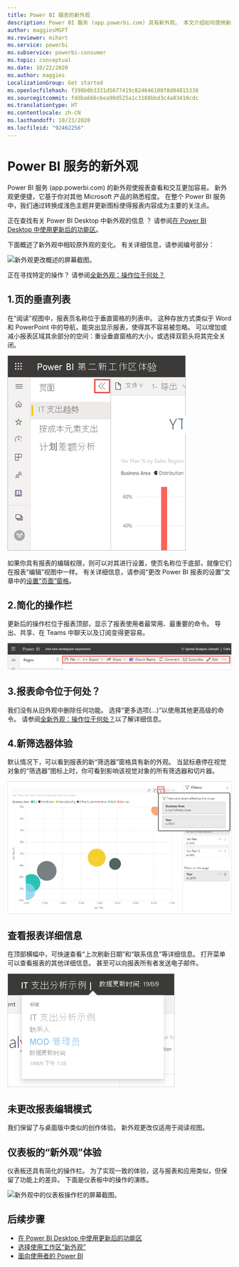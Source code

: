 ```yaml
---
title: Power BI 服务的新外观
description: Power BI 服务 (app.powerbi.com) 具有新外观。 本文介绍如何使用新外观导航报表。
author: maggiesMSFT
ms.reviewer: mihart
ms.service: powerbi
ms.subservice: powerbi-consumer
ms.topic: conceptual
ms.date: 10/22/2020
ms.author: maggies
LocalizationGroup: Get started
ms.openlocfilehash: f398b0b3331d5677419c824646108f8d04815338
ms.sourcegitcommit: fddba666c6ea90d525a1c3188bbd3c4a03410cdc
ms.translationtype: HT
ms.contentlocale: zh-CN
ms.lasthandoff: 10/23/2020
ms.locfileid: "92462256"
---
```

# <a name="the-new-look-of-the-power-bi-service"></a>Power BI 服务的新外观

Power BI 服务 (app.powerbi.com) 的新外观使报表查看和交互更加容易。 新外观更便捷，它基于你对其他 Microsoft 产品的熟悉程度。 在整个 Power BI 服务中，我们通过转换成浅色主题并更新图标使得报表内容成为主要的关注点。 

正在查找有关 Power BI Desktop 中新外观的信息  ？ 请参阅[在 Power BI Desktop 中使用更新后的功能区](../create-reports/desktop-ribbon.md)。

下面概述了新外观中相较原外观的变化。 有关详细信息，请参阅编号部分：

![新外观更改概述的屏幕截图。](media/service-new-look/power-bi-new-look-changes-callouts.png)

正在寻找特定的操作？ 请参阅[全新外观：操作位于何处？](service-new-look-where-actions.md)

## <a name="1-vertical-list-of-pages"></a>1.页的垂直列表 
在“阅读”视图中，报表页名称位于垂直窗格的列表中。 这种存放方式类似于 Word 和 PowerPoint 中的导航，能突出显示报表，使得其不容易被忽略。 可以增加或减小报表区域其余部分的空间：重设垂直窗格的大小，或选择双箭头将其完全关闭。

![位于侧面的“报表”页名称的屏幕截图。](media/service-new-look/power-bi-new-look-report-pages.png)

如果你具有报表的编辑权限，则可以对其进行设置，使页名称位于底部，就像它们在报表“编辑”视图中一样。 有关详细信息，请参阅“更改 Power BI 报表的设置”文章中的[设置“页面”窗格](../create-reports/power-bi-report-settings.md#set-the-pages-pane)。

## <a name="2-simplified-action-bar"></a>2.简化的操作栏 

更新后的操作栏位于报表顶部，显示了报表使用者最常用、最重要的命令。 导出、共享、在 Teams 中聊天以及订阅变得更容易。 

![新操作栏的屏幕截图。](media/service-new-look/power-bi-new-look-action-bar.png)

## <a name="3-where-are-the-report-commands"></a>3.报表命令位于何处？

我们没有从旧外观中删除任何功能。 选择“更多选项(…)”以使用其他更高级的命令。 请参阅[全新外观：操作位于何处？](service-new-look-where-actions.md)以了解详细信息。

## <a name="4-new-filter-experience"></a>4.新筛选器体验

默认情况下，可以看到报表的新“筛选器”窗格具有新的外观。 当鼠标悬停在视觉对象的“筛选器”图标上时，你可看到影响该视觉对象的所有筛选器和切片器。

![影响该视觉对象的所有筛选器和切片器的屏幕截图。](media/service-new-look/power-bi-new-look-filters.png)

## <a name="view-report-details"></a>查看报表详细信息 

在顶部横幅中，可快速查看“上次刷新日期”和“联系信息”等详细信息。  打开菜单可以查看报表的其他详细信息。 甚至可以向报表所有者发送电子邮件。

![“查看报表详细信息”的屏幕截图。](media/service-new-look/power-bi-new-look-metadata.png)

## <a name="no-changes-to-report-edit-mode"></a>未更改报表编辑模式 

我们保留了与桌面版中类似的创作体验。 新外观更改仅适用于阅读视图。

## <a name="dashboard-new-look-experience"></a>仪表板的“新外观”体验 

仪表板还具有简化的操作栏。 为了实现一致的体验，这与报表和应用类似，但保留了功能上的差异。 下面是仪表板中的操作的演练。
 
![新外观中的仪表板操作栏的屏幕截图。](media/service-new-look/power-bi-dashboard-action-bar-new-look.png)

## <a name="next-steps"></a>后续步骤

- [在 Power BI Desktop 中使用更新后的功能区](../create-reports/desktop-ribbon.md)
- [选择使用工作区“新外观”](../collaborate-share/service-workspaces-new-look.md)
- [面向使用者的 Power BI](end-user-consumer.md)
